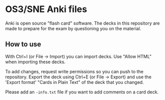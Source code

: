 # OS3/SNE Anki files

Anki is open source "flash card" software. The decks in this repository are
made to prepare for the exam by questioning you on the material.

## How to use

With Ctrl+I (or File -> Import) you can import decks. Use "Allow HTML" when
importing these decks.

To add changes, request write permissions so you can push to the repository.
Export the deck using Ctrl+E (or File -> Export) and use the 'Export format'
"Cards in Plain Text" of the deck that you changed.

Please add an `-info.txt` file if you want to add comments on a card deck.


